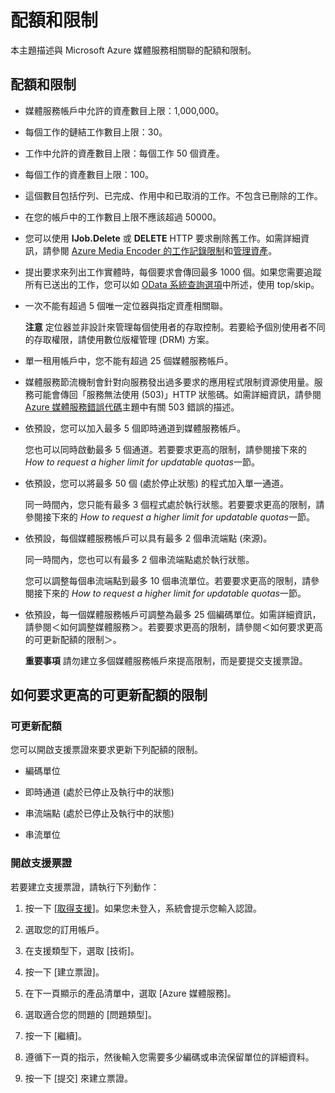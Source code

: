 ﻿<properties pageTitle="媒體服務配額和限制" description="本主題描述與 Microsoft Azure 媒體服務相關聯的配額和限制。" services="media-services" documentationCenter="" authors="Juliako" manager="dwrede" />

<tags ms.service="media-services" ms.devlang="" ms.topic="article" ms.tgt_pltfrm="" ms.workload="media" ms.date="01/23/2015" ms.author="juliako" />

# 配額和限制

本主題描述與 Microsoft Azure 媒體服務相關聯的配額和限制。

## 配額和限制

- 媒體服務帳戶中允許的資產數目上限：1,000,000。 

- 每個工作的鏈結工作數目上限：30。

- 工作中允許的資產數目上限：每個工作 50 個資產。
 
- 每個工作的資產數目上限：100。
 
- 這個數目包括佇列、已完成、作用中和已取消的工作。不包含已刪除的工作。
 
- 在您的帳戶中的工作數目上限不應該超過 50000。
 
- 您可以使用 **IJob.Delete** 或 **DELETE** HTTP 要求刪除舊工作。如需詳細資訊，請參閱 [Azure Media Encoder 的工作記錄限制](http://blogs.msdn.com/b/randomnumber/archive/2014/05/05/job-record-limit-for-windows-azure-media-encoder.aspx)和[管理資產](https://msdn.microsoft.com/zh-tw/library/azure/dn642436.aspx)。 
 
- 提出要求來列出工作實體時，每個要求會傳回最多 1000 個。如果您需要追蹤所有已送出的工作，您可以如 [OData 系統查詢選項](http://msdn.microsoft.com/library/gg309461.aspx)中所述，使用 top/skip。  


- 一次不能有超過 5 個唯一定位器與指定資產相關聯。 
	
	**注意**
	定位器並非設計來管理每個使用者的存取控制。若要給予個別使用者不同的存取權限，請使用數位版權管理 (DRM) 方案。

- 單一租用帳戶中，您不能有超過 25 個媒體服務帳戶。

- 媒體服務節流機制會針對向服務發出過多要求的應用程式限制資源使用量。服務可能會傳回「服務無法使用 (503)」HTTP 狀態碼。如需詳細資訊，請參閱 [Azure 媒體服務錯誤代碼](http://msdn.microsoft.com/library/azure/dn168949.aspx)主題中有關 503 錯誤的描述。

- 依預設，您可以加入最多 5 個即時通道到媒體服務帳戶。 

	您也可以同時啟動最多 5 個通道。若要要求更高的限制，請參閱接下來的 *How to request a higher limit for updatable quotas*一節。

- 依預設，您可以將最多 50 個 (處於停止狀態) 的程式加入單一通道。 

	同一時間內，您只能有最多 3 個程式處於執行狀態。若要要求更高的限制，請參閱接下來的 *How to request a higher limit for updatable quotas*一節。

- 依預設，每個媒體服務帳戶可以具有最多 2 個串流端點 (來源)。 

	同一時間內，您也可以有最多 2 個串流端點處於執行狀態。

	您可以調整每個串流端點到最多 10 個串流單位。若要要求更高的限制，請參閱接下來的 *How to request a higher limit for updatable quotas*一節。


- 依預設，每一個媒體服務帳戶可調整為最多 25 個編碼單位。如需詳細資訊，請參閱＜如何調整媒體服務＞。若要要求更高的限制，請參閱＜如何要求更高的可更新配額的限制＞。
	
	**重要事項**
	請勿建立多個媒體服務帳戶來提高限制，而是要提交支援票證。

## 如何要求更高的可更新配額的限制

### 可更新配額

您可以開啟支援票證來要求更新下列配額的限制。
- 編碼單位

- 即時通道 (處於已停止及執行中的狀態)
 
- 串流端點 (處於已停止及執行中的狀態)
 
- 串流單位

### 開啟支援票證

若要建立支援票證，請執行下列動作：

1. 按一下 [[取得支援](https://manage.windowsazure.com/?getsupport=true)]。如果您未登入，系統會提示您輸入認證。

1. 選取您的訂用帳戶。
 
1. 在支援類型下，選取 [技術]。
 
1. 按一下 [建立票證]。 
 
1. 在下一頁顯示的產品清單中，選取 [Azure 媒體服務]。
 
1. 選取適合您的問題的 [問題類型]。
 
1. 按一下 [繼續]。
 
1. 遵循下一頁的指示，然後輸入您需要多少編碼或串流保留單位的詳細資料。 
 
1. 按一下 [提交] 來建立票證。
 
<!--HONumber=45--> 
